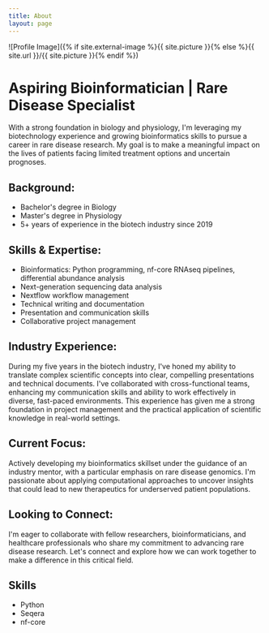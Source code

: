 ```yaml
---
title: About
layout: page
---
```

![Profile Image]({% if site.external-image %}{{ site.picture }}{% else %}{{ site.url }}/{{ site.picture }}{% endif %})

# Aspiring Bioinformatician | Rare Disease Specialist

With a strong foundation in biology and physiology, I'm leveraging my biotechnology experience and growing bioinformatics skills to pursue a career in rare disease research. My goal is to make a meaningful impact on the lives of patients facing limited treatment options and uncertain prognoses.

## Background:
- Bachelor's degree in Biology
- Master's degree in Physiology
- 5+ years of experience in the biotech industry since 2019

## Skills & Expertise:
- Bioinformatics: Python programming, nf-core RNAseq pipelines, differential abundance analysis
- Next-generation sequencing data analysis
- Nextflow workflow management
- Technical writing and documentation
- Presentation and communication skills
- Collaborative project management

## Industry Experience:
During my five years in the biotech industry, I've honed my ability to translate complex scientific concepts into clear, compelling presentations and technical documents. I've collaborated with cross-functional teams, enhancing my communication skills and ability to work effectively in diverse, fast-paced environments. This experience has given me a strong foundation in project management and the practical application of scientific knowledge in real-world settings.

## Current Focus:
Actively developing my bioinformatics skillset under the guidance of an industry mentor, with a particular emphasis on rare disease genomics. I'm passionate about applying computational approaches to uncover insights that could lead to new therapeutics for underserved patient populations.

## Looking to Connect:
I'm eager to collaborate with fellow researchers, bioinformaticians, and healthcare professionals who share my commitment to advancing rare disease research. Let's connect and explore how we can work together to make a difference in this critical field.

<h2>Skills</h2>

<ul class="skill-list">
	<li>Python</li>
	<li>Seqera</li>
	<li>nf-core</li>
</ul>

<!-- <h2>Projects</h2> -->

<!-- <ul>
	<li><a href="https://github.com/">Lorem Lorem</a></li>
	<li><a href="https://github.com/">Ipsum Dolor</a></li>
	<li><a href="https://github.com/">Dolor Lorem</a></li>
</ul> -->
